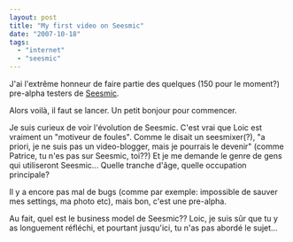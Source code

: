 ```yaml
---
layout: post
title: "My first video on Seesmic"
date: "2007-10-18"
tags: 
  - "internet"
  - "seesmic"
---
```


J'ai l'extrême honneur de faire partie des quelques (150 pour le moment?) pre-alpha testers de [Seesmic](http://www.seesmic.com).

Alors voilà, il faut se lancer. Un petit bonjour pour commencer.

Je suis curieux de voir l'évolution de Seesmic. C'est vrai que Loic est vraiment un "motiveur de foules". Comme le disait un seesmixer(?), "a priori, je ne suis pas un video-blogger, mais je pourrais le devenir" (comme Patrice, tu n'es pas sur Seesmic, toi??) Et je me demande le genre de gens qui utiliseront Seesmic... Quelle tranche d'âge, quelle occupation principale?

Il y a encore pas mal de bugs (comme par exemple: impossible de sauver mes settings, ma photo etc), mais bon, c'est une pre-alpha.

Au fait, quel est le business model de Seesmic?? Loic, je suis sûr que tu y as longuement réfléchi, et pourtant jusqu'ici, tu n'as pas abordé le sujet...
